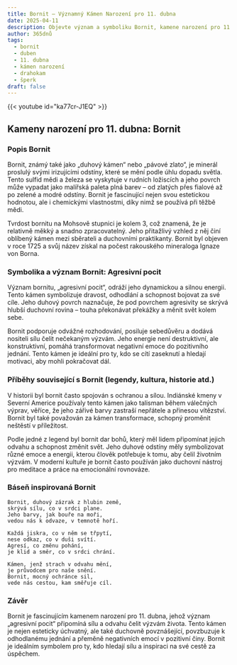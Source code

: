 ```yaml
---
title: Bornit – Významný Kámen Narození pro 11. dubna
date: 2025-04-11
description: Objevte význam a symboliku Bornit, kamene narození pro 11. dubna, který symbolizuje Agresivní pocit. Přečtěte si legendy a inspirující příběhy.
author: 365dnů
tags:
  - bornit
  - duben
  - 11. dubna
  - kámen narození
  - drahokam
  - šperk
draft: false
---
```


{{< youtube id="ka77cr-J1EQ" >}}

## Kameny narození pro 11. dubna: Bornit

### Popis Bornit

Bornit, známý také jako „duhový kámen“ nebo „pávové zlato“, je minerál proslulý svými irizujícími odstíny, které se mění podle úhlu dopadu světla. Tento sulfid mědi a železa se vyskytuje v rudních ložiscích a jeho povrch může vypadat jako malířská paleta plná barev – od zlatých přes fialové až po zelené a modré odstíny. Bornit je fascinující nejen svou estetickou hodnotou, ale i chemickými vlastnostmi, díky nimž se používá při těžbě mědi.

Tvrdost bornitu na Mohsově stupnici je kolem 3, což znamená, že je relativně měkký a snadno zpracovatelný. Jeho přitažlivý vzhled z něj činí oblíbený kámen mezi sběrateli a duchovními praktikanty. Bornit byl objeven v roce 1725 a svůj název získal na počest rakouského mineraloga Ignaze von Borna.

### Symbolika a význam Bornit: Agresivní pocit

Význam bornitu, „agresivní pocit“, odráží jeho dynamickou a silnou energii. Tento kámen symbolizuje dravost, odhodlání a schopnost bojovat za své cíle. Jeho duhový povrch naznačuje, že pod povrchem agresivity se skrývá hlubší duchovní rovina – touha překonávat překážky a měnit svět kolem sebe.

Bornit podporuje odvážné rozhodování, posiluje sebedůvěru a dodává nositeli sílu čelit nečekaným výzvám. Jeho energie není destruktivní, ale konstruktivní, pomáhá transformovat negativní emoce do pozitivního jednání. Tento kámen je ideální pro ty, kdo se cítí zaseknutí a hledají motivaci, aby mohli pokračovat dál.

### Příběhy související s Bornit (legendy, kultura, historie atd.)

V historii byl bornit často spojován s ochranou a sílou. Indiánské kmeny v Severní Americe používaly tento kámen jako talisman během válečných výprav, věříce, že jeho zářivé barvy zastraší nepřátele a přinesou vítězství. Bornit byl také považován za kámen transformace, schopný proměnit neštěstí v příležitost.

Podle jedné z legend byl bornit dar bohů, který měl lidem připomínat jejich odvahu a schopnost změnit svět. Jeho duhové odstíny měly symbolizovat různé emoce a energii, kterou člověk potřebuje k tomu, aby čelil životním výzvám. V moderní kultuře je bornit často používán jako duchovní nástroj pro meditace a práce na emocionální rovnováze.

### Báseň inspirovaná Bornit

```
Bornit, duhový zázrak z hlubin země,  
skrývá sílu, co v srdci plane.  
Jeho barvy, jak bouře na moři,  
vedou nás k odvaze, v temnotě hoří.

Každá jiskra, co v něm se třpytí,  
nese odkaz, co v duši svítí.  
Agresí, co změnu pohání,  
je klid a směr, co v srdci chrání.

Kámen, jenž strach v odvahu mění,  
je průvodcem pro naše snění.  
Bornit, mocný ochránce sil,  
vede nás cestou, kam směřuje cíl.
```

### Závěr

Bornit je fascinujícím kamenem narození pro 11. dubna, jehož význam „agresivní pocit“ připomíná sílu a odvahu čelit výzvám života. Tento kámen je nejen esteticky úchvatný, ale také duchovně povznášející, povzbuzuje k odhodlanému jednání a přeměně negativních emocí v pozitivní činy. Bornit je ideálním symbolem pro ty, kdo hledají sílu a inspiraci na své cestě za úspěchem.